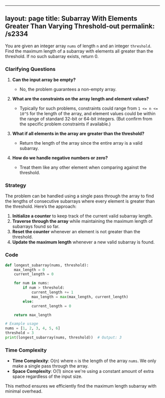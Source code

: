 
---
layout: page
title:  Subarray With Elements Greater Than Varying Threshold-out
permalink: /s2334
---

You are given an integer array `nums` of length `n` and an integer `threshold`. Find the maximum length of a subarray with elements all greater than the threshold. If no such subarray exists, return 0.

### Clarifying Questions

1. **Can the input array be empty?**
   - No, the problem guarantees a non-empty array.
  
2. **What are the constraints on the array length and element values?**
   - Typically for such problems, constraints could range from `1 <= n <= 10^5` for the length of the array, and element values could be within the range of standard 32-bit or 64-bit integers. (But confirm from the specific problem constraints if available.)

3. **What if all elements in the array are greater than the threshold?**
   - Return the length of the array since the entire array is a valid subarray.

4. **How do we handle negative numbers or zero?**
   - Treat them like any other element when comparing against the threshold.

### Strategy

The problem can be handled using a single pass through the array to find the lengths of consecutive subarrays where every element is greater than the threshold. Here’s the approach:

1. **Initialize a counter** to keep track of the current valid subarray length.
2. **Traverse through the array** while maintaining the maximum length of subarrays found so far.
3. **Reset the counter** whenever an element is not greater than the threshold.
4. **Update the maximum length** whenever a new valid subarray is found.

### Code

```python
def longest_subarray(nums, threshold):
    max_length = 0
    current_length = 0

    for num in nums:
        if num > threshold:
            current_length += 1
            max_length = max(max_length, current_length)
        else:
            current_length = 0

    return max_length

# Example usage
nums = [1, 2, 3, 4, 5, 6]
threshold = 3
print(longest_subarray(nums, threshold))  # Output: 3
```

### Time Complexity

- **Time Complexity**: O(n) where `n` is the length of the array `nums`. We only make a single pass through the array.
- **Space Complexity**: O(1) since we're using a constant amount of extra space regardless of the input size.

This method ensures we efficiently find the maximum length subarray with minimal overhead.